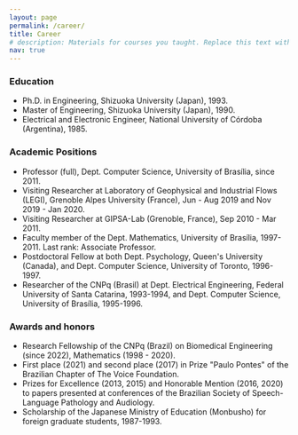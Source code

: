```yaml
---
layout: page
permalink: /career/
title: Career
# description: Materials for courses you taught. Replace this text with your description.
nav: true
---
```


### Education
- Ph.D. in Engineering, Shizuoka University (Japan), 1993.
- Master of Engineering, Shizuoka University (Japan), 1990.
- Electrical and Electronic Engineer, National University of Córdoba (Argentina), 1985.

### Academic Positions

- Professor (full), Dept. Computer Science, University of Brasília, since 2011.
- Visiting Researcher at Laboratory of Geophysical and Industrial Flows (LEGI), Grenoble Alpes University (France), Jun - Aug 2019 and Nov 2019 - Jan 2020.
- Visiting Researcher at GIPSA-Lab (Grenoble, France), Sep 2010 - Mar 2011.
- Faculty member of the Dept. Mathematics, University of Brasília, 1997-2011. Last rank: Associate Professor.
- Postdoctoral Fellow at both Dept. Psychology, Queen's University (Canada), and Dept. Computer Science, University of Toronto, 1996-1997.
- Researcher of the CNPq (Brasil) at Dept. Electrical Engineering, Federal University of Santa Catarina, 1993-1994, and Dept. Computer Science, University of Brasília, 1995-1996.

### Awards and honors

- Research Fellowship of the CNPq (Brazil) on Biomedical Engineering (since 2022), Mathematics (1998 - 2020).
- First place (2021) and second place (2017) in Prize "Paulo Pontes" of the Brazilian Chapter of The Voice Foundation.
- Prizes for Excellence (2013, 2015) and Honorable Mention (2016, 2020) to papers presented at conferences of the Brazilian Society of Speech-Language Pathology and Audiology.
- Scholarship of the Japanese Ministry of Education (Monbusho) for foreign graduate students, 1987-1993.
